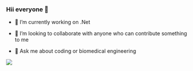 ### Hii everyone 👋



- 🔭 I’m currently working on .Net

- 👯 I’m looking to collaborate with anyone who can contribute something to me

- 💬 Ask me about coding or biomedical engineering

![](https://api.visitorbadge.io/api/VisitorHit?user=themervez&repo=github-visitors-badge&countColor=dc143c)
 <!--
- 🤔 I’m looking for help with ...
- 🌱 I’m currently learning .Net
- 📫 How to reach me: ...
- 😄 Pronouns: ...
- ⚡ Fun fact: ...
-->
